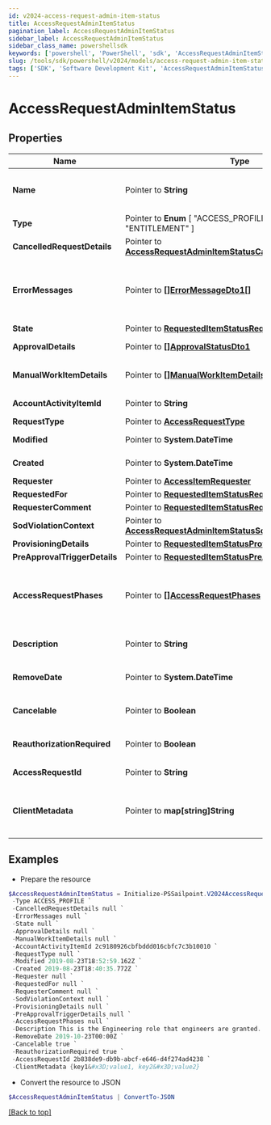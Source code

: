 ```yaml
---
id: v2024-access-request-admin-item-status
title: AccessRequestAdminItemStatus
pagination_label: AccessRequestAdminItemStatus
sidebar_label: AccessRequestAdminItemStatus
sidebar_class_name: powershellsdk
keywords: ['powershell', 'PowerShell', 'sdk', 'AccessRequestAdminItemStatus', 'V2024AccessRequestAdminItemStatus'] 
slug: /tools/sdk/powershell/v2024/models/access-request-admin-item-status
tags: ['SDK', 'Software Development Kit', 'AccessRequestAdminItemStatus', 'V2024AccessRequestAdminItemStatus']
---
```



# AccessRequestAdminItemStatus

## Properties

Name | Type | Description | Notes
------------ | ------------- | ------------- | -------------
**Name** |  Pointer to **String** | Human-readable display name of the item being requested. | [optional] 
**Type** |  Pointer to  **Enum** [  "ACCESS_PROFILE",    "ROLE",    "ENTITLEMENT" ] | Type of requested object. | [optional] 
**CancelledRequestDetails** |  Pointer to [**AccessRequestAdminItemStatusCancelledRequestDetails**](access-request-admin-item-status-cancelled-request-details) |  | [optional] 
**ErrorMessages** |  Pointer to [**[]ErrorMessageDto1[]**](error-message-dto1) | List of localized error messages, if any, encountered during the approval/provisioning process. | [optional] 
**State** |  Pointer to [**RequestedItemStatusRequestState**](requested-item-status-request-state) |  | [optional] 
**ApprovalDetails** |  Pointer to [**[]ApprovalStatusDto1**](approval-status-dto1) | Approval details for each item. | [optional] 
**ManualWorkItemDetails** |  Pointer to [**[]ManualWorkItemDetails1**](manual-work-item-details1) | Manual work items created for provisioning the item. | [optional] 
**AccountActivityItemId** |  Pointer to **String** | Id of associated account activity item. | [optional] 
**RequestType** |  Pointer to [**AccessRequestType**](access-request-type) |  | [optional] 
**Modified** |  Pointer to **System.DateTime** | When the request was last modified. | [optional] 
**Created** |  Pointer to **System.DateTime** | When the request was created. | [optional] 
**Requester** |  Pointer to [**AccessItemRequester**](access-item-requester) |  | [optional] 
**RequestedFor** |  Pointer to [**RequestedItemStatusRequestedFor**](requested-item-status-requested-for) |  | [optional] 
**RequesterComment** |  Pointer to [**RequestedItemStatusRequesterComment**](requested-item-status-requester-comment) |  | [optional] 
**SodViolationContext** |  Pointer to [**AccessRequestAdminItemStatusSodViolationContext**](access-request-admin-item-status-sod-violation-context) |  | [optional] 
**ProvisioningDetails** |  Pointer to [**RequestedItemStatusProvisioningDetails**](requested-item-status-provisioning-details) |  | [optional] 
**PreApprovalTriggerDetails** |  Pointer to [**RequestedItemStatusPreApprovalTriggerDetails**](requested-item-status-pre-approval-trigger-details) |  | [optional] 
**AccessRequestPhases** |  Pointer to [**[]AccessRequestPhases**](access-request-phases) | A list of Phases that the Access Request has gone through in order, to help determine the status of the request. | [optional] 
**Description** |  Pointer to **String** | Description associated to the requested object. | [optional] 
**RemoveDate** |  Pointer to **System.DateTime** | When the role access is scheduled for removal. | [optional] 
**Cancelable** |  Pointer to **Boolean** | True if the request can be canceled. | [optional] [default to $false]
**ReauthorizationRequired** |  Pointer to **Boolean** | True if re-auth is required. | [optional] [default to $false]
**AccessRequestId** |  Pointer to **String** | This is the account activity id. | [optional] 
**ClientMetadata** |  Pointer to **map[string]String** | Arbitrary key-value pairs, if any were included in the corresponding access request | [optional] 

## Examples

- Prepare the resource
```powershell
$AccessRequestAdminItemStatus = Initialize-PSSailpoint.V2024AccessRequestAdminItemStatus  -Name AccessProfile1 `
 -Type ACCESS_PROFILE `
 -CancelledRequestDetails null `
 -ErrorMessages null `
 -State null `
 -ApprovalDetails null `
 -ManualWorkItemDetails null `
 -AccountActivityItemId 2c9180926cbfbddd016cbfc7c3b10010 `
 -RequestType null `
 -Modified 2019-08-23T18:52:59.162Z `
 -Created 2019-08-23T18:40:35.772Z `
 -Requester null `
 -RequestedFor null `
 -RequesterComment null `
 -SodViolationContext null `
 -ProvisioningDetails null `
 -PreApprovalTriggerDetails null `
 -AccessRequestPhases null `
 -Description This is the Engineering role that engineers are granted. `
 -RemoveDate 2019-10-23T00:00Z `
 -Cancelable true `
 -ReauthorizationRequired true `
 -AccessRequestId 2b838de9-db9b-abcf-e646-d4f274ad4238 `
 -ClientMetadata {key1&#x3D;value1, key2&#x3D;value2}
```

- Convert the resource to JSON
```powershell
$AccessRequestAdminItemStatus | ConvertTo-JSON
```


[[Back to top]](#) 

